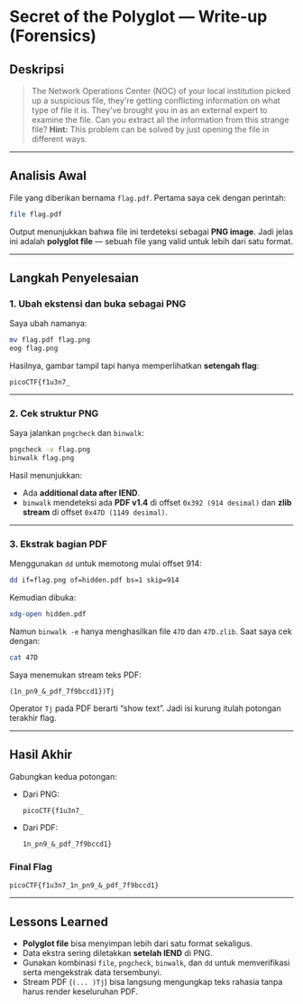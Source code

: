# Secret of the Polyglot — Write-up (Forensics)

## Deskripsi

> The Network Operations Center (NOC) of your local institution picked up a suspicious file, they're getting conflicting information on what type of file it is. They've brought you in as an external expert to examine the file. Can you extract all the information from this strange file?
> **Hint:** This problem can be solved by just opening the file in different ways.

---

## Analisis Awal

File yang diberikan bernama `flag.pdf`. Pertama saya cek dengan perintah:

```bash
file flag.pdf
```

Output menunjukkan bahwa file ini terdeteksi sebagai **PNG image**. Jadi jelas ini adalah **polyglot file** — sebuah file yang valid untuk lebih dari satu format.

---

## Langkah Penyelesaian

### 1. Ubah ekstensi dan buka sebagai PNG

Saya ubah namanya:

```bash
mv flag.pdf flag.png
eog flag.png
```

Hasilnya, gambar tampil tapi hanya memperlihatkan **setengah flag**:

```
picoCTF{f1u3n7_
```

---

### 2. Cek struktur PNG

Saya jalankan `pngcheck` dan `binwalk`:

```bash
pngcheck -v flag.png
binwalk flag.png
```

Hasil menunjukkan:

* Ada **additional data after IEND**.
* `binwalk` mendeteksi ada **PDF v1.4** di offset `0x392 (914 desimal)` dan **zlib stream** di offset `0x47D (1149 desimal)`.

---

### 3. Ekstrak bagian PDF

Menggunakan `dd` untuk memotong mulai offset 914:

```bash
dd if=flag.png of=hidden.pdf bs=1 skip=914
```

Kemudian dibuka:

```bash
xdg-open hidden.pdf
```

Namun `binwalk -e` hanya menghasilkan file `47D` dan `47D.zlib`. Saat saya cek dengan:

```bash
cat 47D
```

Saya menemukan stream teks PDF:

```
(1n_pn9_&_pdf_7f9bccd1})Tj
```

Operator `Tj` pada PDF berarti “show text”. Jadi isi kurung itulah potongan terakhir flag.

---

## Hasil Akhir

Gabungkan kedua potongan:

* Dari PNG:

  ```
  picoCTF{f1u3n7_
  ```
* Dari PDF:

  ```
  1n_pn9_&_pdf_7f9bccd1}
  ```

### Final Flag

```
picoCTF{f1u3n7_1n_pn9_&_pdf_7f9bccd1}
```

---

## Lessons Learned

* **Polyglot file** bisa menyimpan lebih dari satu format sekaligus.
* Data ekstra sering diletakkan **setelah IEND** di PNG.
* Gunakan kombinasi `file`, `pngcheck`, `binwalk`, dan `dd` untuk memverifikasi serta mengekstrak data tersembunyi.
* Stream PDF (`(... )Tj`) bisa langsung mengungkap teks rahasia tanpa harus render keseluruhan PDF.
